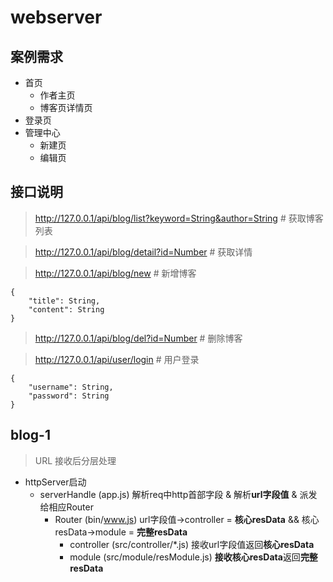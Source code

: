 # webserver
## 案例需求
+ 首页
  + 作者主页
  + 博客页详情页
+ 登录页
+ 管理中心
  + 新建页
  + 编辑页

## 接口说明
> http://127.0.0.1/api/blog/list?keyword=String&author=String # 获取博客列表

> http://127.0.0.1/api/blog/detail?id=Number # 获取详情

> http://127.0.0.1/api/blog/new # 新增博客
```
{
    "title": String,
    "content": String
}
```
> http://127.0.0.1/api/blog/del?id=Number # 删除博客

> http://127.0.0.1/api/user/login # 用户登录
```
{
    "username": String,
    "password": String
}
```


## blog-1
> URL 接收后分层处理
+ httpServer启动   
    + serverHandle (app.js) 解析req中http首部字段 & 解析**url字段值** & 派发给相应Router  
         + Router (bin/www.js) url字段值->controller = **核心resData** && 核心resData->module = **完整resData**   
             + controller (src/controller/\*.js) 接收url字段值返回**核心resData**  
             + module (src/module/resModule.js) **接收核心resData**返回**完整resData**  
            

